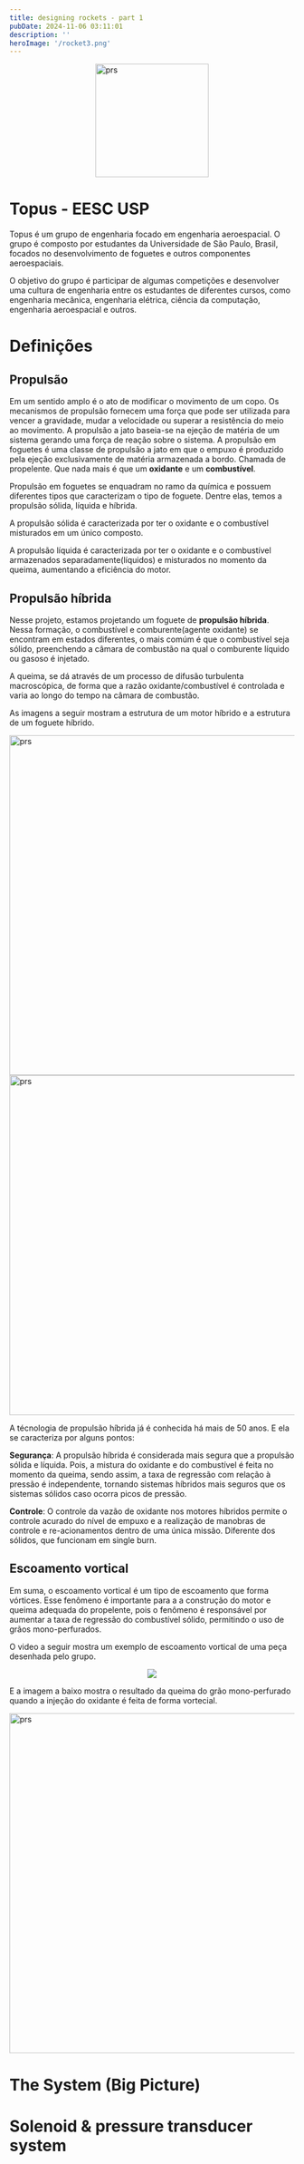 ```yaml
---
title: designing rockets - part 1
pubDate: 2024-11-06 03:11:01
description: ''
heroImage: '/rocket3.png'
---
```


<div style="display: flex; justify-content: center;">
    <img src="/rocket2.png" alt="prs" style="width:200px;"/>
</div>

# Topus - EESC USP

Topus é um grupo de engenharia focado em engenharia aeroespacial. O grupo é composto por estudantes da Universidade de São Paulo, Brasil, focados no desenvolvimento de foguetes e outros componentes aeroespaciais.

O objetivo do grupo é participar de algumas competições e desenvolver uma cultura de engenharia entre os estudantes de diferentes cursos, como engenharia mecânica, engenharia elétrica, ciência da computação, engenharia aeroespacial e outros.

# Definições

## Propulsão

Em um sentido amplo é o ato de modificar o movimento de um copo. Os mecanismos de propulsão fornecem uma força que pode ser utilizada para vencer a gravidade, mudar a velocidade ou superar a resistência do meio ao movimento. A propulsão a jato baseia-se na ejeção de matéria de um sistema gerando uma força de reação sobre o sistema. A propulsão em foguetes é uma classe de propulsão a jato em que o empuxo é produzido pela ejeção exclusivamente de matéria armazenada a bordo. Chamada de propelente. Que nada mais é que um **oxidante** e um **combustível**.

Propulsão em foguetes se enquadram no ramo da química e possuem diferentes tipos que caracterizam o tipo de foguete. Dentre elas, temos a propulsão sólida, líquida e híbrida.

A propulsão sólida é caracterizada por ter o oxidante e o combustível misturados em um único composto.

A propulsão líquida é caracterizada por ter o oxidante e o combustível armazenados separadamente(líquidos) e misturados no momento da queima, aumentando a eficiência do motor.


## Propulsão híbrida

Nesse projeto, estamos projetando um foguete de **propulsão híbrida**. Nessa formação, o combustível e comburente(agente oxidante) se encontram em estados diferentes, o mais comúm é que o combustível seja sólido, preenchendo a câmara de combustão na qual o comburente líquido ou gasoso é injetado.

A queima, se dá através de um processo de difusão turbulenta macroscópica, de forma que a razão oxidante/combustível é controlada e varia ao longo do tempo na câmara de combustão.

As imagens a seguir mostram a estrutura de um motor híbrido e a estrutura de um foguete híbrido.

<div style="display: flex; justify-content: center;">
    <img src="/hybrid-motor.png" alt="prs" style="width:600px;"/>
</div>


<div style="display: flex; justify-content: center;">
    <img src="/structure-hibrid-rocket.png" alt="prs" style="width:600px;"/>
</div>

A técnologia de propulsão híbrida já é conhecida há mais de 50 anos. E ela se caracteriza por alguns pontos:

**Segurança**: A propulsão híbrida é considerada mais segura que a propulsão sólida e líquida. Pois, a mistura do oxidante e do combustível é feita no momento da queima, sendo assim, a taxa de regressão com relação à pressão é independente, tornando sistemas híbridos mais seguros que os sistemas sólidos caso ocorra picos de pressão.

**Controle**: O controle da vazão de oxidante nos motores híbridos permite o controle acurado do nível de empuxo e a realização de manobras de controle e re-acionamentos dentro de uma única missão. Diferente dos sólidos, que funcionam em single burn.

## Escoamento vortical

Em suma, o escoamento vortical é um tipo de escoamento que forma vórtices. Esse fenômeno é importante para a a construção do motor e queima adequada do propelente, pois o fenômeno é responsável por aumentar a taxa de regressão do combustível sólido, permitindo o uso de grãos mono-perfurados.

O video a seguir mostra um exemplo de escoamento vortical de uma peça desenhada pelo grupo.

<div style="display: flex; justify-content: center;">
    <img src="/vortex.gif" />
</div>

E a imagem a baixo mostra o resultado da queima do grão mono-perfurado quando a injeção do oxidante é feita de forma vortecial.

<div style="display: flex; justify-content: center;">
    <img src="/escoamento-vortical.png" alt="prs" style="width:600px;"/>
</div>


# The System (Big Picture)

# Solenoid & pressure transducer system
